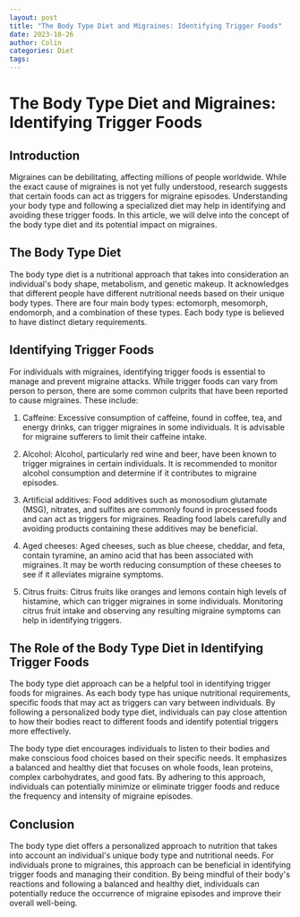 ```yaml
---
layout: post
title: "The Body Type Diet and Migraines: Identifying Trigger Foods"
date: 2023-10-26
author: Colin
categories: Diet
tags: 
---
```


# The Body Type Diet and Migraines: Identifying Trigger Foods

## Introduction

Migraines can be debilitating, affecting millions of people worldwide. While the exact cause of migraines is not yet fully understood, research suggests that certain foods can act as triggers for migraine episodes. Understanding your body type and following a specialized diet may help in identifying and avoiding these trigger foods. In this article, we will delve into the concept of the body type diet and its potential impact on migraines.

## The Body Type Diet

The body type diet is a nutritional approach that takes into consideration an individual's body shape, metabolism, and genetic makeup. It acknowledges that different people have different nutritional needs based on their unique body types. There are four main body types: ectomorph, mesomorph, endomorph, and a combination of these types. Each body type is believed to have distinct dietary requirements.

## Identifying Trigger Foods

For individuals with migraines, identifying trigger foods is essential to manage and prevent migraine attacks. While trigger foods can vary from person to person, there are some common culprits that have been reported to cause migraines. These include:

1. Caffeine: Excessive consumption of caffeine, found in coffee, tea, and energy drinks, can trigger migraines in some individuals. It is advisable for migraine sufferers to limit their caffeine intake.

2. Alcohol: Alcohol, particularly red wine and beer, have been known to trigger migraines in certain individuals. It is recommended to monitor alcohol consumption and determine if it contributes to migraine episodes.

3. Artificial additives: Food additives such as monosodium glutamate (MSG), nitrates, and sulfites are commonly found in processed foods and can act as triggers for migraines. Reading food labels carefully and avoiding products containing these additives may be beneficial.

4. Aged cheeses: Aged cheeses, such as blue cheese, cheddar, and feta, contain tyramine, an amino acid that has been associated with migraines. It may be worth reducing consumption of these cheeses to see if it alleviates migraine symptoms.

5. Citrus fruits: Citrus fruits like oranges and lemons contain high levels of histamine, which can trigger migraines in some individuals. Monitoring citrus fruit intake and observing any resulting migraine symptoms can help in identifying triggers.

## The Role of the Body Type Diet in Identifying Trigger Foods

The body type diet approach can be a helpful tool in identifying trigger foods for migraines. As each body type has unique nutritional requirements, specific foods that may act as triggers can vary between individuals. By following a personalized body type diet, individuals can pay close attention to how their bodies react to different foods and identify potential triggers more effectively.

The body type diet encourages individuals to listen to their bodies and make conscious food choices based on their specific needs. It emphasizes a balanced and healthy diet that focuses on whole foods, lean proteins, complex carbohydrates, and good fats. By adhering to this approach, individuals can potentially minimize or eliminate trigger foods and reduce the frequency and intensity of migraine episodes.

## Conclusion

The body type diet offers a personalized approach to nutrition that takes into account an individual's unique body type and nutritional needs. For individuals prone to migraines, this approach can be beneficial in identifying trigger foods and managing their condition. By being mindful of their body's reactions and following a balanced and healthy diet, individuals can potentially reduce the occurrence of migraine episodes and improve their overall well-being.